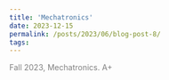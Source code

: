 ```yaml
---
title: 'Mechatronics'
date: 2023-12-15
permalink: /posts/2023/06/blog-post-8/
tags:
---
```


<span style = "font-size:14px; color: gray;"> Fall 2023, Mechatronics. A+ </span>